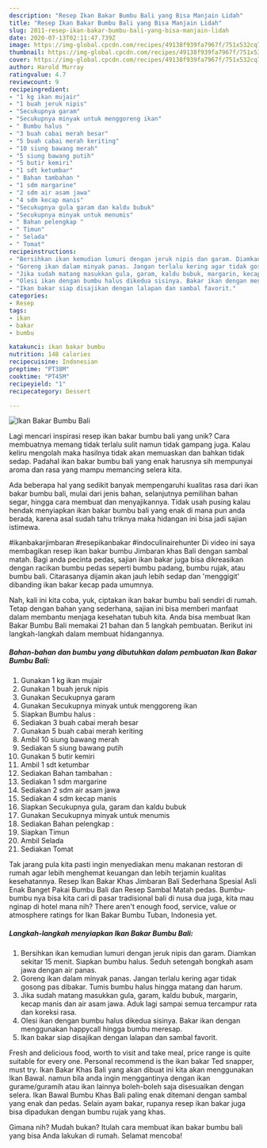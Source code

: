```yaml
---
description: "Resep Ikan Bakar Bumbu Bali yang Bisa Manjain Lidah"
title: "Resep Ikan Bakar Bumbu Bali yang Bisa Manjain Lidah"
slug: 2011-resep-ikan-bakar-bumbu-bali-yang-bisa-manjain-lidah
date: 2020-07-13T02:11:47.739Z
image: https://img-global.cpcdn.com/recipes/49138f939fa7967f/751x532cq70/ikan-bakar-bumbu-bali-foto-resep-utama.jpg
thumbnail: https://img-global.cpcdn.com/recipes/49138f939fa7967f/751x532cq70/ikan-bakar-bumbu-bali-foto-resep-utama.jpg
cover: https://img-global.cpcdn.com/recipes/49138f939fa7967f/751x532cq70/ikan-bakar-bumbu-bali-foto-resep-utama.jpg
author: Harold Murray
ratingvalue: 4.7
reviewcount: 9
recipeingredient:
- "1 kg ikan mujair"
- "1 buah jeruk nipis"
- "Secukupnya garam"
- "Secukupnya minyak untuk menggoreng ikan"
- " Bumbu halus "
- "3 buah cabai merah besar"
- "5 buah cabai merah keriting"
- "10 siung bawang merah"
- "5 siung bawang putih"
- "5 butir kemiri"
- "1 sdt ketumbar"
- " Bahan tambahan "
- "1 sdm margarine"
- "2 sdm air asam jawa"
- "4 sdm kecap manis"
- "Secukupnya gula garam dan kaldu bubuk"
- "Secukupnya minyak untuk menumis"
- " Bahan pelengkap "
- " Timun"
- " Selada"
- " Tomat"
recipeinstructions:
- "Bersihkan ikan kemudian lumuri dengan jeruk nipis dan garam. Diamkan sekitar 15 menit. Siapkan bumbu halus. Seduh setengah bongkah asam jawa dengan air panas."
- "Goreng ikan dalam minyak panas. Jangan terlalu kering agar tidak gosong pas dibakar. Tumis bumbu halus hingga matang dan harum."
- "Jika sudah matang masukkan gula, garam, kaldu bubuk, margarin, kecap manis dan air asam jawa. Aduk lagi sampai semua tercampur rata dan koreksi rasa."
- "Olesi ikan dengan bumbu halus dikedua sisinya. Bakar ikan dengan menggunakan happycall hingga bumbu meresap."
- "Ikan bakar siap disajikan dengan lalapan dan sambal favorit."
categories:
- Resep
tags:
- ikan
- bakar
- bumbu

katakunci: ikan bakar bumbu 
nutrition: 148 calories
recipecuisine: Indonesian
preptime: "PT38M"
cooktime: "PT45M"
recipeyield: "1"
recipecategory: Dessert

---
```



![Ikan Bakar Bumbu Bali](https://img-global.cpcdn.com/recipes/49138f939fa7967f/751x532cq70/ikan-bakar-bumbu-bali-foto-resep-utama.jpg)

Lagi mencari inspirasi resep ikan bakar bumbu bali yang unik? Cara membuatnya memang tidak terlalu sulit namun tidak gampang juga. Kalau keliru mengolah maka hasilnya tidak akan memuaskan dan bahkan tidak sedap. Padahal ikan bakar bumbu bali yang enak harusnya sih mempunyai aroma dan rasa yang mampu memancing selera kita.

Ada beberapa hal yang sedikit banyak mempengaruhi kualitas rasa dari ikan bakar bumbu bali, mulai dari jenis bahan, selanjutnya pemilihan bahan segar, hingga cara membuat dan menyajikannya. Tidak usah pusing kalau hendak menyiapkan ikan bakar bumbu bali yang enak di mana pun anda berada, karena asal sudah tahu triknya maka hidangan ini bisa jadi sajian istimewa.

#ikanbakarjimbaran #resepikanbakar #indoculinairehunter Di video ini saya membagikan resep ikan bakar bumbu Jimbaran khas Bali dengan sambal matah. Bagi anda pecinta pedas, sajian ikan bakar juga bisa dikreasikan dengan racikan bumbu pedas seperti bumbu padang, bumbu rujak, atau bumbu bali. Citarasanya dijamin akan jauh lebih sedap dan &#39;menggigit&#39; dibanding ikan bakar kecap pada umumnya.


Nah, kali ini kita coba, yuk, ciptakan ikan bakar bumbu bali sendiri di rumah. Tetap dengan bahan yang sederhana, sajian ini bisa memberi manfaat dalam membantu menjaga kesehatan tubuh kita. Anda bisa membuat Ikan Bakar Bumbu Bali memakai 21 bahan dan 5 langkah pembuatan. Berikut ini langkah-langkah dalam membuat hidangannya.

<!--inarticleads1-->

##### Bahan-bahan dan bumbu yang dibutuhkan dalam pembuatan Ikan Bakar Bumbu Bali:

1. Gunakan 1 kg ikan mujair
1. Gunakan 1 buah jeruk nipis
1. Gunakan Secukupnya garam
1. Gunakan Secukupnya minyak untuk menggoreng ikan
1. Siapkan  Bumbu halus :
1. Sediakan 3 buah cabai merah besar
1. Gunakan 5 buah cabai merah keriting
1. Ambil 10 siung bawang merah
1. Sediakan 5 siung bawang putih
1. Gunakan 5 butir kemiri
1. Ambil 1 sdt ketumbar
1. Sediakan  Bahan tambahan :
1. Sediakan 1 sdm margarine
1. Sediakan 2 sdm air asam jawa
1. Sediakan 4 sdm kecap manis
1. Siapkan Secukupnya gula, garam dan kaldu bubuk
1. Gunakan Secukupnya minyak untuk menumis
1. Sediakan  Bahan pelengkap :
1. Siapkan  Timun
1. Ambil  Selada
1. Sediakan  Tomat


Tak jarang pula kita pasti ingin menyediakan menu makanan restoran di rumah agar lebih menghemat keuangan dan lebih terjamin kualitas kesehatannya. Resep Ikan Bakar Khas Jimbaran Bali Sederhana Spesial Asli Enak Banget Pakai Bumbu Bali dan Resep Sambal Matah pedas. Bumbu-bumbu nya bisa kita cari di pasar tradisional bali di nusa dua juga, kita mau nginap di hotel mana nih? There aren&#39;t enough food, service, value or atmosphere ratings for Ikan Bakar Bumbu Tuban, Indonesia yet. 

<!--inarticleads2-->

##### Langkah-langkah menyiapkan Ikan Bakar Bumbu Bali:

1. Bersihkan ikan kemudian lumuri dengan jeruk nipis dan garam. Diamkan sekitar 15 menit. Siapkan bumbu halus. Seduh setengah bongkah asam jawa dengan air panas.
1. Goreng ikan dalam minyak panas. Jangan terlalu kering agar tidak gosong pas dibakar. Tumis bumbu halus hingga matang dan harum.
1. Jika sudah matang masukkan gula, garam, kaldu bubuk, margarin, kecap manis dan air asam jawa. Aduk lagi sampai semua tercampur rata dan koreksi rasa.
1. Olesi ikan dengan bumbu halus dikedua sisinya. Bakar ikan dengan menggunakan happycall hingga bumbu meresap.
1. Ikan bakar siap disajikan dengan lalapan dan sambal favorit.


Fresh and delicious food, worth to visit and take meal, price range is quite suitable for every one. Personal recommend is the ikan bakar Ted snapper, must try. Ikan Bakar Khas Bali yang akan dibuat ini kita akan menggunakan Ikan Bawal. namun bila anda ingin menggantinya dengan ikan gurame/guramih atau ikan lainnya boleh-boleh saja disesuaikan dengan selera. Ikan Bawal Bumbu Khas Bali paling enak ditemani dengan sambal yang enak dan pedas. Selain ayam bakar, rupanya resep ikan bakar juga bisa dipadukan dengan bumbu rujak yang khas. 

Gimana nih? Mudah bukan? Itulah cara membuat ikan bakar bumbu bali yang bisa Anda lakukan di rumah. Selamat mencoba!
